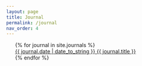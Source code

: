 ```yaml
---
layout: page
title: Journal
permalink: /journal
nav_order: 4
---
```


<ul style="list-style-type:none;">
  {% for journal in site.journals %}
    <li><a href="{{ journal.url }}">{{ journal.date | date_to_string }}&nbsp;{{ journal.title }}</a></li>
  {% endfor %}
</ul>
